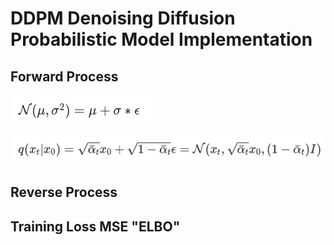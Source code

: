 # DDPM Denoising Diffusion Probabilistic Model Implementation

## Forward Process
![pic](assets/DDPM-pre-forward.png)

![pic](assets/DDPM-forward.png)

## Reverse Process

## Training Loss MSE "ELBO"
